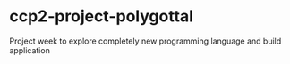 # ccp2-project-polygottal
Project week to explore completely new programming language and build application
